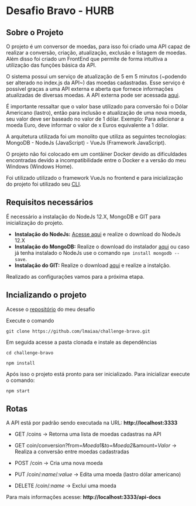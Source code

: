 # Desafio Bravo - HURB

## Sobre o Projeto
O projeto é um conversor de moedas, para isso foi criado uma API capaz de realizar a conversão, criação, atualização, exclusão e listagem de moedas. Além disso foi criado um FrontEnd que permite de forma intuitiva a utilização das funções básica da API.

O sistema possui um serviço de atualização de 5 em 5 minutos (~podendo ser alterado no index.js da API~) das moedas cadastradas. Esse serviço é possível graças a uma API externa e aberta que fornece informações atualizadas de diversas moedas. A API externa pode ser acessada [aqui](https://economia.awesomeapi.com.br).

É importante ressaltar que o valor base utilizado para conversão foi o Dólar Americano (lastro), então para inclusão e atualização de uma nova moeda, seu valor deve ser baseado no valor de 1 dólar. Exemplo: Para adicionar a moeda Euro, deve informar o valor de x Euros equivalente a 1 dólar.

A arquitetura utilizada foi um monolito que utiliza as seguintes tecnologias: MongoDB - NodeJs (JavaScript) - VueJs (Framework JavaScript).

O projeto não foi colocado em um contâiner Docker devido as dificuldades encontradas devido a incompatibilidade entre o Docker e a versão do meu Windows (Windows Home).

Foi utilizado utilizado o framework VueJs no frontend e para inicialização do projeto foi utilizado seu [CLI](https://cli.vuejs.org/).

## Requisitos necessários

É necessário a instalação do NodeJs 12.X, MongoDB e GIT para inicialização do projeto.

-   **Instalação do NodeJs:** [Acesse aqui](https://nodejs.org/en/download/) e realize o download do NodeJs 12.X
-   **Instalação do MongoDB:** Realize o download do instalador [aqui](https://www.mongodb.com/try/download/community) ou caso já tenha instalado o NodeJs use o comando `npm install mongodb --save`.
-   **Instalação do GIT:** Realize o download [aqui](https://git-scm.com/downloads) e realize a instalção.

Realizado as configurações vamos para a próxima etapa.

## Incializando o projeto

Acesse o [repositório](https://github.com/lmaiaa/challenge-bravo) do meu desafio

Execute o comando

```
git clone https://github.com/lmaiaa/challenge-bravo.git
```

Em seguida acesse a pasta clonada e instale as dependências

```
cd challenge-bravo

npm install
```

Após isso o projeto está pronto para ser inicializado.
Para inicializar execute o comando:

```
npm start
```

## Rotas

A API está por padrão sendo executada na URL: **http://localhost:3333**

-   GET /coins   -> Retorna uma lista de moedas cadastras na API

-   GET coin/conversion?from=*Moeda1*&to=*Moeda2*&amount=*Valor*  -> Realiza a conversão entre moedas cadastradas
-   POST /coin  -> Cria uma nova moeda
-   PUT /coin/*:name*/*:value*  -> Edita uma moeda (lastro dólar americano)
-   DELETE /coin/*:name*  -> Exclui uma moeda

Para mais informações acesse: **http://localhost:3333/api-docs**
